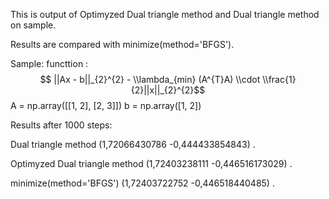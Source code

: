 This is output of Optimyzed Dual triangle method and Dual triangle method on sample.

Results are compared with minimize(method='BFGS').

Sample:
  functtion :
  $$ ||Ax - b||_{2}^{2} - \\lambda_{min} (A^{T}A) \\cdot \\frac{1}{2}||x||_{2}^{2}$$
  A = np.array([[1, 2], [2, 3]])
  b = np.array([1, 2])
  
Results after 1000 steps:

  Dual triangle method (1,72066430786	-0,444433854843) .
  
  Optimyzed Dual triangle method (1,72403238111	-0,446516173029) .
  
  minimize(method='BFGS') (1,72403722752	-0,446518440485) .

